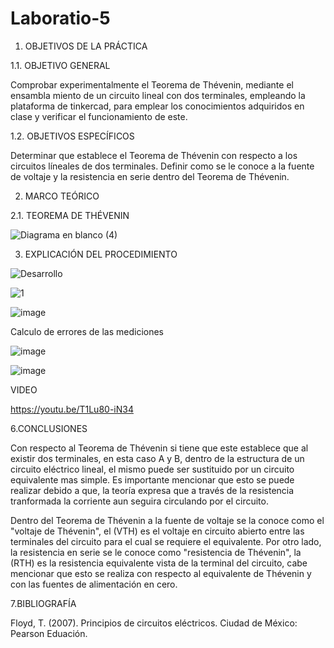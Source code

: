 # Laboratio-5

1. OBJETIVOS DE LA PRÁCTICA

1.1. OBJETIVO GENERAL

Comprobar experimentalmente el Teorema de Thévenin, mediante el ensambla miento de un circuito lineal con dos terminales, empleando la plataforma de tinkercad, para emplear los conocimientos adquiridos en clase y verificar el funcionamiento de este.

1.2. OBJETIVOS ESPECÍFICOS

Determinar que establece el Teorema de Thévenin con respecto a los circuitos líneales de dos terminales.
Definir como se le conoce a la fuente de voltaje y la resistencia en serie dentro del Teorema de Thévenin.

2. MARCO TEÓRICO

2.1. TEOREMA DE THÉVENIN

![Diagrama en blanco (4)](https://user-images.githubusercontent.com/94008521/149223551-11bdd5e3-4237-4407-bf25-181800b64476.png)

3. EXPLICACIÓN DEL PROCEDIMIENTO

![Desarrollo](https://user-images.githubusercontent.com/105386939/177668671-f3e70309-838c-4cd2-bad2-521ccc8a37a1.jpg)

![1](https://user-images.githubusercontent.com/105386939/177672469-be2f77da-f4a0-427e-b1e9-3f794fa365cb.jpg)

![image](https://user-images.githubusercontent.com/105386939/177680948-8ba88341-a50f-4eaf-841c-c39656cbab18.png)



Calculo de errores de las mediciones

![image](https://user-images.githubusercontent.com/105386939/177673441-cec52d44-13fb-4a5d-aa82-531dbcfadada.png)

![image](https://user-images.githubusercontent.com/105386939/177681666-2dfafcd2-c1c7-4c9d-a10f-89453b092055.png)


VIDEO

https://youtu.be/T1Lu80-iN34

6.CONCLUSIONES

Con respecto al Teorema de Thévenin si tiene que este establece que al existir dos terminales, en esta caso A y B, dentro de la estructura de un circuito eléctrico lineal, el mismo puede ser sustituido por un circuito equivalente mas simple. Es importante mencionar que esto se puede realizar debido a que, la teoría expresa que a través de la resistencia tranformada la corriente aun seguira circulando por el circuito.

Dentro del Teorema de Thévenin a la fuente de voltaje se la conoce como el "voltaje de Thévenin", el (VTH) es el voltaje en circuito abierto entre las terminales del circuito para el cual se requiere el equivalente. Por otro lado, la resistencia en serie se le conoce como "resistencia de Thévenin", la (RTH) es la resistencia equivalente vista de la terminal del circuito, cabe mencionar que esto se realiza con respecto al equivalente de Thévenin y con las fuentes de alimentación en cero.

7.BIBLIOGRAFÍA

Floyd, T. (2007). Principios de circuitos eléctricos. Ciudad de México: Pearson Eduación.








